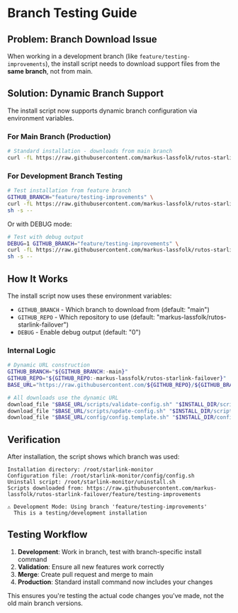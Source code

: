 # Branch Testing Guide

## Problem: Branch Download Issue

When working in a development branch (like `feature/testing-improvements`), the install script needs to download support files from the **same branch**, not from main.

## Solution: Dynamic Branch Support

The install script now supports dynamic branch configuration via environment variables.

### For Main Branch (Production)
```bash
# Standard installation - downloads from main branch
curl -fL https://raw.githubusercontent.com/markus-lassfolk/rutos-starlink-failover/main/scripts/install.sh | sh
```

### For Development Branch Testing
```bash
# Test installation from feature branch
GITHUB_BRANCH="feature/testing-improvements" \
curl -fL https://raw.githubusercontent.com/markus-lassfolk/rutos-starlink-failover/feature/testing-improvements/scripts/install.sh | \
sh -s -- 
```

Or with DEBUG mode:
```bash
# Test with debug output
DEBUG=1 GITHUB_BRANCH="feature/testing-improvements" \
curl -fL https://raw.githubusercontent.com/markus-lassfolk/rutos-starlink-failover/feature/testing-improvements/scripts/install.sh | \
sh -s --
```

## How It Works

The install script now uses these environment variables:

- `GITHUB_BRANCH` - Which branch to download from (default: "main")
- `GITHUB_REPO` - Which repository to use (default: "markus-lassfolk/rutos-starlink-failover")
- `DEBUG` - Enable debug output (default: "0")

### Internal Logic
```bash
# Dynamic URL construction
GITHUB_BRANCH="${GITHUB_BRANCH:-main}"
GITHUB_REPO="${GITHUB_REPO:-markus-lassfolk/rutos-starlink-failover}"
BASE_URL="https://raw.githubusercontent.com/${GITHUB_REPO}/${GITHUB_BRANCH}"

# All downloads use the dynamic URL
download_file "$BASE_URL/scripts/validate-config.sh" "$INSTALL_DIR/scripts/validate-config.sh"
download_file "$BASE_URL/scripts/update-config.sh" "$INSTALL_DIR/scripts/update-config.sh"
download_file "$BASE_URL/config/config.template.sh" "$INSTALL_DIR/config/config.template.sh"
```

## Verification

After installation, the script shows which branch was used:
```
Installation directory: /root/starlink-monitor
Configuration file: /root/starlink-monitor/config/config.sh
Uninstall script: /root/starlink-monitor/uninstall.sh
Scripts downloaded from: https://raw.githubusercontent.com/markus-lassfolk/rutos-starlink-failover/feature/testing-improvements

⚠ Development Mode: Using branch 'feature/testing-improvements'
  This is a testing/development installation
```

## Testing Workflow

1. **Development**: Work in branch, test with branch-specific install command
2. **Validation**: Ensure all new features work correctly
3. **Merge**: Create pull request and merge to main
4. **Production**: Standard install command now includes your changes

This ensures you're testing the actual code changes you've made, not the old main branch versions.
